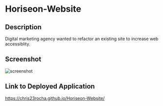
# Horiseon-Website

## Description

Digital marketing agency wanted to refactor an existing site to increase web accessiblity.


## Screenshot

<img title="screenshot" src="challenge 1 screenshot.png">


## Link to Deployed Application

https://chris23rocha.github.io/Horiseon-Website/

